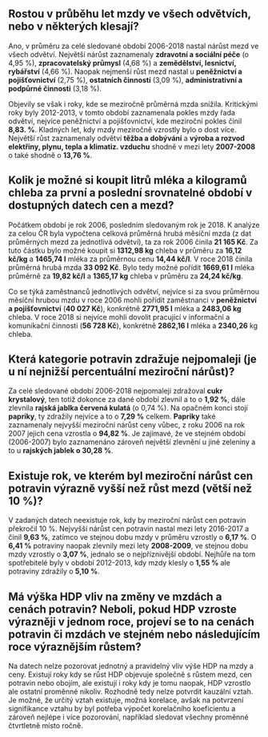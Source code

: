 ## Rostou v průběhu let mzdy ve všech odvětvích, nebo v některých klesají?
Ano, v průměru za celé sledované období 2006-2018 nastal nárůst mezd ve všech odvětví. Největší nárůst zaznamenaly **zdravotní a sociální péče** (o 4,95 %), **zpracovatelský průmysl** (4,68 %) a **zemědělství, lesnictví, rybářství** (4,66 %). Naopak nejmenší růst mezd nastal u **peněžnictví a pojišťovnictví** (2,75 %), **ostatních činností** (3,09 %), **administrativní a podpůrné činnosti** (3,18 %). 

Objevily se však i roky, kde se meziročně průměrná mzda snížila. Kritickými roky byly 2012-2013, v tomto období zaznamenala pokles mzdy řada odvětví, nejvíce peněžnictví a pojišťovnictví, kde meziroční pokles činil **8,83. %**. Kladných let, kdy mzdy meziročně vzrostly bylo o dost více. Největší růst zaznamenaly odvětví **těžba a dobývání** a **výroba a rozvod elektřiny, plynu, tepla a klimatiz. vzduchu** shodně v mezi lety **2007-2008** o také shodně o **13,76 %**.

## Kolik je možné si koupit litrů mléka a kilogramů chleba za první a poslední srovnatelné období v dostupných datech cen a mezd?
Počátkem období je rok 2006, posledním sledovaným rok je 2018. K analýze za celou ČR byla vypočtena celková průměrná hrubá měsíční mzda (z dat průměrných mezd za jednotlivá odvětví), ta za rok 2006 činila **21 165 Kč**. Za tuto částku bylo možné koupit si **1312,98 kg** chleba v průměru za **16,12 kč/kg** a **1465,74 l** mléka za průměrnou cenu **14,44 kč/l**. V roce 2018 činila průměrná hrubá mzda **33 092 Kč**. Bylo tedy možné pořídit **1669,61 l** mléka průměrně za **19,82 kč/l** a **1365,17 kg** chleba v průměru za **24,24 kč/kg**.

Co se týká zaměstnanců jednotlivých odvětví, nejvíce si za svou průměrnou měsíční hrubou mzdu v roce 2006  mohli pořídit zaměstnanci v **peněžnictví a pojišťovnictví** (**40 027 Kč**), konkrétně **2771,95 l** mléka a **2483,06 kg** chleba. V roce 2018 si nejvíce mohli dovolit pracující v informační a komunikační činnosti (**56 728 Kč**), konkrétně **2862,16 l** mléka a **2340,26** kg chleba. 

## Která kategorie potravin zdražuje nejpomaleji (je u ní nejnižší percentuální meziroční nárůst)?
Za celé sledované období 2006-2018 nejpomaleji zdražoval **cukr krystalový**, ten totiž dokonce za dané období zlevnil a to o **1,92 %**, dále zlevnila **rajská jablka červená kulatá** (o 0,74 %). Na opačném konci stojí **papriky**, ty zdražily nejvíce a to o **7,29 %** celkem. **Papriky** také zaznamenaly nejvyšší meziroční nárůst ceny vůbec, z roku 2006 na rok 2007 jejich cena vzrostla o **94,82 %**. Je zajímavé, že ve stejném období (2006-2007) bylo zaznamenáno zároveň největší zlevnění u jiné zeleniny a to u **rajských jablek o 30,28 %**.

## Existuje rok, ve kterém byl meziroční nárůst cen potravin výrazně vyšší než růst mezd (větší než 10 %)?
V zadaných datech neexistuje rok, kdy by meziroční nárůst cen potravin překročil 10 %. Nejvyšší nárůst cen potravin nastal mezi lety 2016-2017 a činil **9,63 %**, zatímco ve stejnou dobu mzdy v průměru vzrostly o **6,17 %**. O **6,41 %** potraviny naopak zlevnily mezi lety **2008-2009**, ve stejnou dobu mzdy vzrostly o **3,07 %**, jednalo se o nejpříznivější období. Nejhůře na tom spotřebitelé byly v období 2012-2013, kdy mzdy klesly o **1,55 %** ale potraviny zdražily o **5,10 %**.  

## Má výška HDP vliv na změny ve mzdách a cenách potravin? Neboli, pokud HDP vzroste výrazněji v jednom roce, projeví se to na cenách potravin či mzdách ve stejném nebo následujícím roce výraznějším růstem?
Na datech nelze pozorovat jednotný a pravidelný vliv výše HDP na mzdy a ceny. Existují roky kdy se růst HDP objevuje společně s růstem mezd, cen potravin nebo obojím, ale existují i roky kdy je tomu naopak, HDP vzrostlo ale ostatní proměnné nikoliv. Rozhodně tedy nelze potvrdit kauzální vztah. Je možné, že určitý vztah existuje, možná korelace, avšak na potvrzení signifikance vztahu by byl potřeba výpočet korelačního koeficientu a zároveň nejlépe i více pozorování, například sledovat všechny proměnné čtvrtletně místo ročně. 
